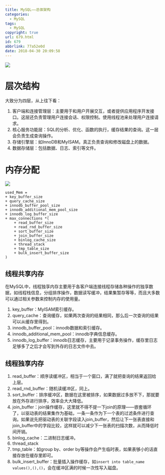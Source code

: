 ```yaml
---
title: MySQL——总体架构
categories:
  - MySQL
tags:
  - MySQL
copyright: true
url: 679.html
id: 679
abbrlink: 77a52e0d
date: 2018-04-30 20:09:58
---
```


![](https://s3.51cto.com/wyfs02/M02/11/8A/wKiom1LUF8DS1inQAAE8bwOlNTY150.jpg)

层次结构
====

大致分为四层，从上往下看：

1.  客户端和连接管理层：主要用于和用户开展交互，或者提供应用程序开发接口。这层还负责管理用户连接会话、权限控制。使用线程池来处理用户连接请求。
2.  核心服务功能层：SQL的分析、优化、函数的执行，缓存结果的查询。这一层会负责生成查询操作。
3.  存储引擎层：如InnoDB和MyISAM。真正负责查询和修改磁盘上的数据。
4.  数据存储层：包括数据、日志、索引等文件。

<!-- more -->

内存分配
====

![](https://kherrisanbucketone.oss-cn-shanghai.aliyuncs.com/Snipaste_2018-04-29_16-28-05.jpg)

```null
used_Mem =
+ key_buffer_size
+ query_cache_size
+ innodb_buffer_pool_size
+ innodb_additional_mem_pool_size
+ innodb_log_buffer_size
+ max_connections *(
    + read_buffer_size
    + read_rnd_buffer_size
    + sort_buffer_size
    + join_buffer_size
    + binlog_cache_size
    + thread_stack
    + tmp_table_size
    + bulk_insert_buffer_size
)

```

线程共享内存
------

在MySQL中，线程独享内存主要用于各客户端连接线程存储各种操作的独享数据，如线程栈信息，分组排序操作，数据读写缓冲，结果集暂存等等，而且大多数可以通过相关参数来控制内存的使用量。

1.  key_buffer：MyISAM索引缓存。
2.  query_cache：查询缓存，如果两次查询的结果相同，那么后一次查询的结果可以从缓存里得到。
3.  innodb\_buffer\_pool：innodb数据和索引缓存。
4.  innodb\_additional\_mem_pool：innodb字典信息缓存。
5.  innodb\_log\_buffer：innodb日志缓存，主要用于记录事务操作，缓存里日志足够多了之后才会写到外存的日志文件中去。

线程独享内存
------

1.  read_buffer：顺序读缓冲区，相当于一个窗口，满了就把查询的结果返回给上层。
2.  read\_rnd\_buffer：随机读缓冲区，同上。
3.  sort_buffer：排序缓冲区，数据在这里被排序，如果数据过多放不下，那就要放在外存进行排序，效率会大大降低。
4.  join\_buffer：join操作缓存，这里就不得不提一下join的原理——嵌套循环了，以驱动表的结果集作为基础，一条一条作为下一个表的过滤条件进行查询。如果说先把驱动表的关联字段读入join\_buffer，然后让下一张表直接和join_buffer中的字段比较，这样就可以减少下一张表的扫描次数，从而降低时间开销。
5.  binlog_cache：二进制日志缓冲。
6.  thread_stack
7.  tmp_table：如group by、order by等操作会产生临时表，如果表够小的话直接存放在缓存里即可。
8.  bulk\_insert\_buffer：批量插入操作缓存，如`insert into table_name values(),(),()`，会在缓冲区满的时候一次性写入磁盘。
